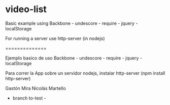 video-list
==============

Basic example using Backbone - undescore - require - jquery - localStorage

For running a server use http-server (in nodejs)

==============

Ejemplo basico de uso Backbone - undescore - require - jquery - localStorage

Para correr la App sobre un servidor nodejs, instalar http-server (npm install http-server)

Gastón Mira
Nicolás Martello

- branch to-test -
